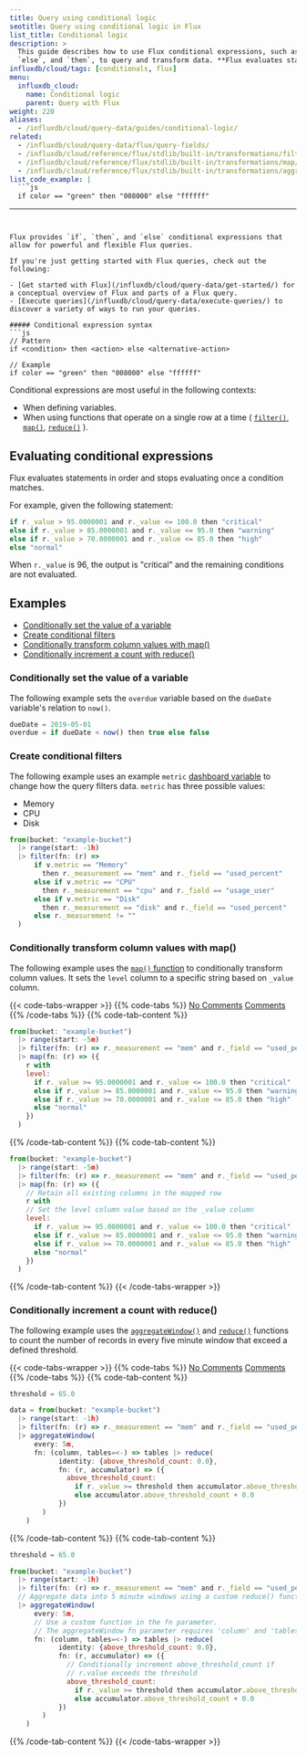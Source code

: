 ```yaml
---
title: Query using conditional logic
seotitle: Query using conditional logic in Flux
list_title: Conditional logic
description: >
  This guide describes how to use Flux conditional expressions, such as `if`,
  `else`, and `then`, to query and transform data. **Flux evaluates statements from left to right and stops evaluating once a condition matches.**
influxdb/cloud/tags: [conditionals, flux]
menu:
  influxdb_cloud:
    name: Conditional logic
    parent: Query with Flux
weight: 220
aliases:
  - /influxdb/cloud/query-data/guides/conditional-logic/
related:
  - /influxdb/cloud/query-data/flux/query-fields/
  - /influxdb/cloud/reference/flux/stdlib/built-in/transformations/filter/
  - /influxdb/cloud/reference/flux/stdlib/built-in/transformations/map/
  - /influxdb/cloud/reference/flux/stdlib/built-in/transformations/aggregates/reduce/
list_code_example: |
  ```js
  if color == "green" then "008000" else "ffffff"
  ```
---
```


Flux provides `if`, `then`, and `else` conditional expressions that allow for powerful and flexible Flux queries.

If you're just getting started with Flux queries, check out the following:

- [Get started with Flux](/influxdb/cloud/query-data/get-started/) for a conceptual overview of Flux and parts of a Flux query.
- [Execute queries](/influxdb/cloud/query-data/execute-queries/) to discover a variety of ways to run your queries.

##### Conditional expression syntax
```js
// Pattern
if <condition> then <action> else <alternative-action>

// Example
if color == "green" then "008000" else "ffffff"
```

Conditional expressions are most useful in the following contexts:

- When defining variables.
- When using functions that operate on a single row at a time (
  [`filter()`](/influxdb/cloud/reference/flux/stdlib/built-in/transformations/filter/),
  [`map()`](/influxdb/cloud/reference/flux/stdlib/built-in/transformations/map/),
  [`reduce()`](/influxdb/cloud/reference/flux/stdlib/built-in/transformations/aggregates/reduce) ).

## Evaluating conditional expressions

Flux evaluates statements in order and stops evaluating once a condition matches.

For example, given the following statement:

```js
if r._value > 95.0000001 and r._value <= 100.0 then "critical"
else if r._value > 85.0000001 and r._value <= 95.0 then "warning"
else if r._value > 70.0000001 and r._value <= 85.0 then "high"
else "normal"
```

When `r._value` is 96, the output is "critical" and the remaining conditions are not evaluated.

## Examples

- [Conditionally set the value of a variable](#conditionally-set-the-value-of-a-variable)
- [Create conditional filters](#create-conditional-filters)
- [Conditionally transform column values with map()](#conditionally-transform-column-values-with-map)
- [Conditionally increment a count with reduce()](#conditionally-increment-a-count-with-reduce)

### Conditionally set the value of a variable
The following example sets the `overdue` variable based on the
`dueDate` variable's relation to `now()`.

```js
dueDate = 2019-05-01
overdue = if dueDate < now() then true else false
```

### Create conditional filters
The following example uses an example `metric` [dashboard variable](/influxdb/cloud/visualize-data/variables/)
to change how the query filters data.
`metric` has three possible values:

- Memory
- CPU
- Disk

```js
from(bucket: "example-bucket")
  |> range(start: -1h)
  |> filter(fn: (r) =>
      if v.metric == "Memory"
        then r._measurement == "mem" and r._field == "used_percent"
      else if v.metric == "CPU"
        then r._measurement == "cpu" and r._field == "usage_user"
      else if v.metric == "Disk"
        then r._measurement == "disk" and r._field == "used_percent"
      else r._measurement != ""
  )
```


### Conditionally transform column values with map()
The following example uses the [`map()` function](/influxdb/cloud/reference/flux/stdlib/built-in/transformations/map/)
to conditionally transform column values.
It sets the `level` column to a specific string based on `_value` column.

{{< code-tabs-wrapper >}}
{{% code-tabs %}}
[No Comments](#)
[Comments](#)
{{% /code-tabs %}}
{{% code-tab-content %}}
```js
from(bucket: "example-bucket")
  |> range(start: -5m)
  |> filter(fn: (r) => r._measurement == "mem" and r._field == "used_percent" )
  |> map(fn: (r) => ({
    r with
    level:
      if r._value >= 95.0000001 and r._value <= 100.0 then "critical"
      else if r._value >= 85.0000001 and r._value <= 95.0 then "warning"
      else if r._value >= 70.0000001 and r._value <= 85.0 then "high"
      else "normal"
    })
  )
```
{{% /code-tab-content %}}
{{% code-tab-content %}}
```js
from(bucket: "example-bucket")
  |> range(start: -5m)
  |> filter(fn: (r) => r._measurement == "mem" and r._field == "used_percent" )
  |> map(fn: (r) => ({
    // Retain all existing columns in the mapped row
    r with
    // Set the level column value based on the _value column
    level:
      if r._value >= 95.0000001 and r._value <= 100.0 then "critical"
      else if r._value >= 85.0000001 and r._value <= 95.0 then "warning"
      else if r._value >= 70.0000001 and r._value <= 85.0 then "high"
      else "normal"
    })
  )
```

{{% /code-tab-content %}}
{{< /code-tabs-wrapper >}}

### Conditionally increment a count with reduce()
The following example uses the [`aggregateWindow()`](/influxdb/cloud/reference/flux/stdlib/built-in/transformations/aggregates/aggregatewindow/)
and [`reduce()`](/influxdb/cloud/reference/flux/stdlib/built-in/transformations/aggregates/reduce/)
functions to count the number of records in every five minute window that exceed a defined threshold.

{{< code-tabs-wrapper >}}
{{% code-tabs %}}
[No Comments](#)
[Comments](#)
{{% /code-tabs %}}
{{% code-tab-content %}}
```js
threshold = 65.0

data = from(bucket: "example-bucket")
  |> range(start: -1h)
  |> filter(fn: (r) => r._measurement == "mem" and r._field == "used_percent" )
  |> aggregateWindow(
      every: 5m,
      fn: (column, tables=<-) => tables |> reduce(
            identity: {above_threshold_count: 0.0},
            fn: (r, accumulator) => ({
              above_threshold_count:
                if r._value >= threshold then accumulator.above_threshold_count + 1.0
                else accumulator.above_threshold_count + 0.0
            })
        )
    )
```
{{% /code-tab-content %}}
{{% code-tab-content %}}
```js
threshold = 65.0

from(bucket: "example-bucket")
  |> range(start: -1h)
  |> filter(fn: (r) => r._measurement == "mem" and r._field == "used_percent" )
  // Aggregate data into 5 minute windows using a custom reduce() function
  |> aggregateWindow(
      every: 5m,
      // Use a custom function in the fn parameter.
      // The aggregateWindow fn parameter requires 'column' and 'tables' parameters.
      fn: (column, tables=<-) => tables |> reduce(
            identity: {above_threshold_count: 0.0},
            fn: (r, accumulator) => ({
              // Conditionally increment above_threshold_count if
              // r.value exceeds the threshold
              above_threshold_count:
                if r._value >= threshold then accumulator.above_threshold_count + 1.0
                else accumulator.above_threshold_count + 0.0
            })
        )
    )
```
{{% /code-tab-content %}}
{{< /code-tabs-wrapper >}}
